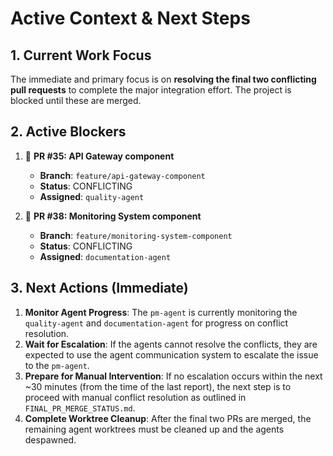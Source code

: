 # Active Context & Next Steps

## 1. Current Work Focus

The immediate and primary focus is on **resolving the final two conflicting pull requests** to complete the major integration effort. The project is blocked until these are merged.

## 2. Active Blockers

1.  🔴 **PR #35: API Gateway component**
    *   **Branch**: `feature/api-gateway-component`
    *   **Status**: CONFLICTING
    *   **Assigned**: `quality-agent`

2.  🔴 **PR #38: Monitoring System component**
    *   **Branch**: `feature/monitoring-system-component`
    *   **Status**: CONFLICTING
    *   **Assigned**: `documentation-agent`

## 3. Next Actions (Immediate)

1.  **Monitor Agent Progress**: The `pm-agent` is currently monitoring the `quality-agent` and `documentation-agent` for progress on conflict resolution.
2.  **Wait for Escalation**: If the agents cannot resolve the conflicts, they are expected to use the agent communication system to escalate the issue to the `pm-agent`.
3.  **Prepare for Manual Intervention**: If no escalation occurs within the next ~30 minutes (from the time of the last report), the next step is to proceed with manual conflict resolution as outlined in `FINAL_PR_MERGE_STATUS.md`.
4.  **Complete Worktree Cleanup**: After the final two PRs are merged, the remaining agent worktrees must be cleaned up and the agents despawned.
